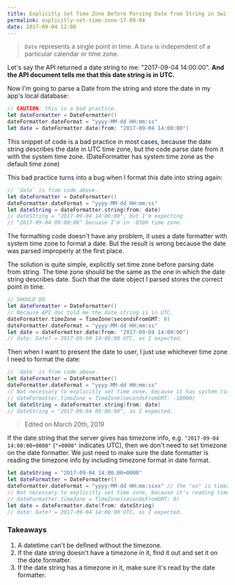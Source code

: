 ```yaml
---
title: Explicitly Set Time Zone Before Parsing Date from String in Swift
permalink: explicitly-set-time-zone-17-09-04
date: 2017-09-04 12:00
---
```


> `Date` represents a single point in time. A `Date` is independent of a particular calendar or time zone.

Let's say the API returned a date string to me: "2017-09-04 14:00:00". __And the API document tells me that this date string is in UTC.__

Now I'm going to parse a Date from the string and store the date in my app's local database:

```swift
// CAUTION: this is a bad practice. 
let dateFormatter = DateFormatter()
dateFormatter.dateFormat = "yyyy-MM-dd HH:mm:ss"
let date = dateFormatter.date(from: "2017-09-04 14:00:00")
```

This snippet of code is a bad practice in most cases, because the date string describes the date in UTC time zone, but the code parse date from it with the system time zone. (DateFormatter has system time zone as the default time zone)

This bad practice turns into a bug when I format this date into string again:

```swift
// `date` is from code above.
let dateFormatter = DateFormatter()
dateFormatter.dateFormat = "yyyy-MM-dd HH:mm:ss"
let dateString = dateFormatter.string(from: date)
// dateString = "2017-09-04 14:00:00", but I'm expecting 
// "2017-09-04 09:00:00" becuase I'm in -0500 time zone.
```

The formatting code doesn't have any problem, it uses a date formatter with system time zone to format a date. But the result is wrong because the date was parsed improperly at the first place.

The solution is quite simple, explicitly set time zone before parsing date from string. The time zone should be the same as the one in which the date string describes date. Such that the date object I parsed stores the correct point in time.

```swift
// SHOULD DO
let dateFormatter = DateFormatter()
// Because API doc told me the date string is in UTC.
dateFormatter.timeZone = TimeZone(secondsFromGMT: 0)
dateFormatter.dateFormat = "yyyy-MM-dd HH:mm:ss"
let date = dateFormatter.date(from: "2017-09-04 14:00:00")
// date: Date? = 2017-09-04 14:00:00 UTC, as I expected.
```

Then when I want to present the date to user, I just use whichever time zone I need to format the date:

```swift
// `date` is from code above.
let dateFormatter = DateFormatter()
dateFormatter.dateFormat = "yyyy-MM-dd HH:mm:ss"
// Not necessary to explicitly set time zone, because it has system time zone as default.
// dateFormatter.timeZone = TimeZone(secondsFromGMT: -18000)
let dateString = dateFormatter.string(from: date)
// dateString = "2017-09-04 09:00:00", as I expected.
```

> Edited on March 20th, 2019

If the date string that the server gives has timezone info, e.g. `"2017-09-04 14:00:00+0000"` (`"+0000"` indicates UTC), then we don't need to set timezone on the date formatter. We just need to make sure the date formatter is reading the timezone info by including timezone format in date format.

```swift
let dateString = "2017-09-04 14:00:00+0000"
let dateFormatter = DateFormatter()
dateFormatter.dateFormat = "yyyy-MM-dd HH:mm:ssxx" // the "xx" is timezone format
// Not necessary to explicitly set time zone, because it's reading timezon info.
// dateFormatter.timeZone = TimeZone(secondsFromGMT: 0)
let date = dateFormatter.date(from: dateString)
// date: Date? = 2017-09-04 14:00:00 UTC, as I expected.
```

### Takeaways

1. A datetime can't be defined without the timezone.
2. If the date string doesn't have a timezone in it, find it out and set it on the date formatter.
3. If the date string has a timezone in it, make sure it's read by the date formatter.